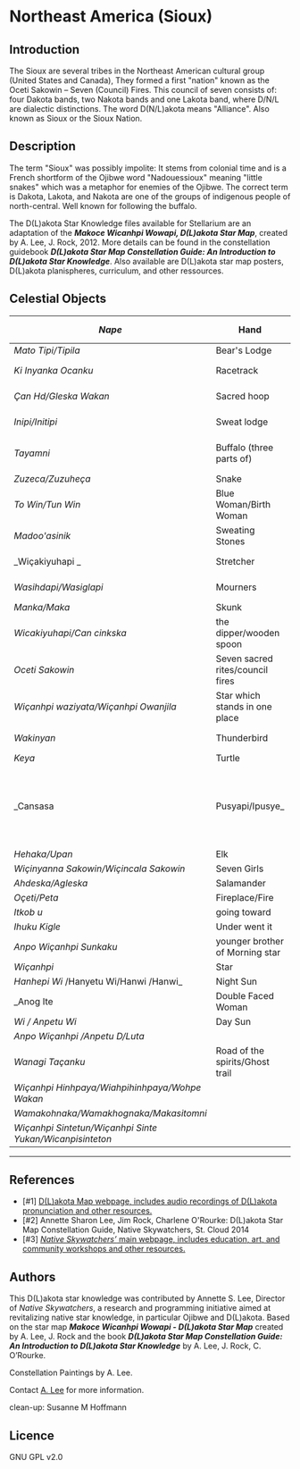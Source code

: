 # Northeast America (Sioux)

## Introduction

The Sioux are several tribes in the Northeast American cultural group (United States and Canada), They formed a first "nation" known as the Oceti Sakowin – Seven (Council) Fires. This council of seven consists of: four Dakota bands, two Nakota bands and one Lakota band, where D/N/L are dialectic distinctions. The word D(N/L)akota means "Alliance". Also known as Sioux or the Sioux Nation.

## Description

The term "Sioux" was possibly impolite: It stems from colonial time and is a French shortform of the Ojibwe word "Nadouessioux" meaning "little snakes" which was a metaphor for enemies of the Ojibwe. The correct term is Dakota, Lakota, and Nakota are one of the groups of indigenous people of north-central. Well known for following the buffalo.

The D(L)akota Star Knowledge files available for Stellarium are an adaptation of the ___Makoce Wicanhpi Wowapi, D(L)akota Star Map___, created by A. Lee, J. Rock, 2012. More details can be found in the constellation guidebook ___D(L)akota Star Map Constellation Guide: An Introduction to D(L)akota Star Knowledge___. Also available are D(L)akota star map posters, D(L)akota planispheres, curriculum, and other ressources.

## Celestial Objects

|   _Nape_ | Hand  | lower Orion & β Eridanus  | 
|----------|-------|-------|
|   _Mato Tipi/Tipila_ | Bear's Lodge | Gemini  | 
|   _Ki Inyanka Ocanku_ | Racetrack | Winter Circle &amp; Pleiades  | 
|   _Çan Hd/Gleska Wakan_ | Sacred hoop | Winter Circle &amp; Pleiades  | 
|   _Inipi/Initipi_ | Sweat lodge | Winter Circle &amp; Pleiades  |
|   _Tayamni_ | Buffalo (three parts of) | Orion, Canis Major, Pleiades  |
|   _Zuzeca/Zuzuheça_ | Snake | Columbia | Puppis, Canis Major |
|   _To Win/Tun Win_ | Blue Woman/Birth Woman | Big Dipper – inside Bowl  | 
|   _Madoo'asinik_ | Sweating Stones | Pleiades  | 
|   _Wiçakiyuhapi _ | Stretcher | Big Dipper – Bowl stars  | 
|   _Wasihdapi/Wasiglapi_ | Mourners | Big Dipper – Handle stars  | 
|   _Manka/Maka_ | Skunk | Big Dipper  | 
|   _Wicakiyuhapi/Can cinkska_ | the dipper/wooden spoon | Big Dipper | 
|   _Oceti Sakowin_ | Seven sacred rites/council fires | Big Dipper  | 
|   _Wiçanhpi waziyata/Wiçanhpi Owanjila_  |  Star which stands in one place | North star, Polaris  | 
|   _Wakinyan_ | Thunderbird | Draco, Ursa Minor  | 
|   _Keya_ | Turtle | Pegasus  | 
|   _Cansasa  | Pusyapi/Ipusye_ | Dried Red Willow (Red-Osier Dogwood – Cornus stolonifera) Aries | Triangulum  | 
|   _Hehaka/Upan_ | Elk | Pisces  | 
|   _Wiçinyanna Sakowin/Wiçincala Sakowin_ | Seven Girls | Pleiades  | 
|   _Ahdeska/Agleska_ | Salamander | Cygnus | 
|   _Oçeti/Peta_ | Fireplace/Fire | Leo | 
|   _Itkob u_ | going toward  | Arcturus   | 
|   _Ihuku Kigle_ | Under went it  | Arcturus |
|   _Anpo Wiçanhpi Sunkaku_ | younger brother of Morning star | Arcturus  | 
|   _Wiçanhpi_ | Star  |  | 
|   _Hanhepi Wi_ /Hanyetu Wi/Hanwi /Hanwi_  |  Night Sun | Moon  | 
|   _Anog Ite  | Double Faced Woman | Moon  | 
|   _Wi / Anpetu Wi_  |  Day Sun | Sun | 
|   _Anpo Wiçanhpi /Anpetu D/Luta_ | |  Venus  | 
|   _Wanagi Taçanku_ | Road of the spirits/Ghost trail | Milky Way | 
|   _Wiçanhpi Hinhpaya/Wiahpihinhpaya/Wohpe Wakan_ |  |  Meteor/Falling star | 
|   _Wamakohnaka/Wamakhognaka/Makasitomni_  | | Universe | 
|   _Wiçanhpi Sintetun/Wiçanhpi Sinte Yukan/Wicanpisinteton_ |  |  Comet  | 

------------------------

## References

- [#1]   [D(L)akota Map webpage, includes audio recordings of D(L)akota pronunciation and other resources.](http://web.stcloudstate.edu/aslee/DAKOTAMAP/home.html)
- [#2]   Annette Sharon Lee, Jim Rock, Charlene O'Rourke: D(L)akota Star Map Constellation Guide, Native Skywatchers, St. Cloud 2014
- [#3]   [_Native Skywatchers’_ main webpage, includes education, art, and community workshops and other resources.](http://www.nativeskywatchers.com)

## Authors

This D(L)akota star knowledge was contributed by Annette S. Lee, Director of _Native Skywatchers_, a research and programming initiative aimed at revitalizing native star knowledge, in particular Ojibwe and D(L)akota. Based on the star map ___Makoce Wicanhpi Wowapi - D(L)akota Star Map___ created by A. Lee, J. Rock and the book ___D(L)akota Star Map Constellation Guide: An Introduction to D(L)akota Star Knowledge___ by A. Lee, J. Rock, C. O’Rourke.

Constellation Paintings by A. Lee.

Contact [A. Lee](mailto:aslee@stcloudstate.edu) for more information.

clean-up: Susanne M Hoffmann 

## Licence

GNU GPL v2.0
